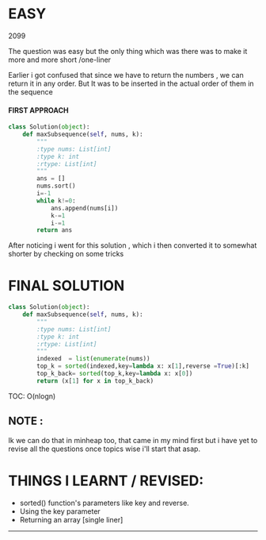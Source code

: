 # EASY 
2099

The question was easy but the only thing which was there was to make it more and more short /one-liner

Earlier i got confused that since we have to return the numbers , we can return it in any order.
But 
It was to be inserted in the actual order of them in the sequence

#### FIRST APPROACH 
```PYTHON
class Solution(object):
    def maxSubsequence(self, nums, k):
        """
        :type nums: List[int]
        :type k: int
        :rtype: List[int]
        """
        ans = []
        nums.sort()
        i=-1
        while k!=0:
            ans.append(nums[i])
            k-=1
            i-=1
        return ans
```

After noticing i went for this solution , which i then converted it to somewhat shorter by checking on some tricks 

# FINAL SOLUTION
```python
class Solution(object):
    def maxSubsequence(self, nums, k):
        """
        :type nums: List[int]
        :type k: int
        :rtype: List[int]
        """
        indexed  = list(enumerate(nums))
        top_k = sorted(indexed,key=lambda x: x[1],reverse =True)[:k]
        top_k_back= sorted(top_k,key=lambda x: x[0])
        return (x[1] for x in top_k_back)
```
TOC: O(nlogn)

## NOTE :
Ik we can do that in minheap too, that came in my mind first but i have yet to revise all the questions once topics wise i'll start that asap.

# THINGS I LEARNT / REVISED:
* sorted() function's parameters like key and reverse.
* Using the key parameter
* Returning an array [single liner]

---
